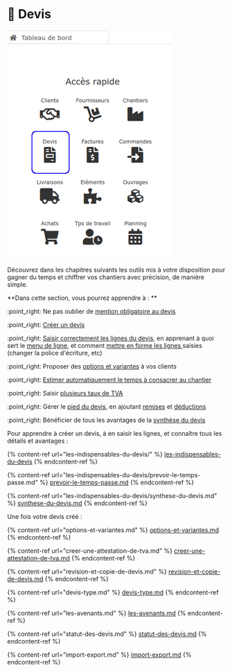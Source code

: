 # 📝 Devis

![](../../.gitbook/assets/devis-acces-rapide.png)



Découvrez dans les chapitres suivants les outils mis à votre disposition pour gagner du temps et chiffrer vos chantiers avec précision, de manière simple.&#x20;



**Dans cette section, vous pourrez apprendre à : **

:point\_right: Ne pas oublier de [mention obligatoire au devis](les-indispensables-du-devis/mentions-obligatoires-au-devis.md)

:point\_right: [Créer un devis](les-indispensables-du-devis/creer-un-devis.md)

:point\_right: [Saisir correctement les lignes du devis](les-indispensables-du-devis/saisir-les-lignes-du-devis/), en apprenant à quoi sert le [menu de ligne](les-indispensables-du-devis/saisir-les-lignes-du-devis/le-menu-de-lignes.md), et comment [mettre en forme les lignes ](les-indispensables-du-devis/saisir-les-lignes-du-devis/mise-en-forme-des-lignes-traitement-de-texte.md)saisies (changer la police d'écriture, etc)

:point\_right: Proposer des [options et variantes](options-et-variantes.md) à vos clients

:point\_right: [Estimer automatiquement le temps à consacrer au chantier](les-indispensables-du-devis/prevoir-le-temps-passe.md)

:point\_right: Saisir [plusieurs taux de TVA](les-indispensables-du-devis/tva-multiple.md)

:point\_right: Gérer le [pied du devis](les-indispensables-du-devis/pied-du-devis.md), en ajoutant [remises](les-indispensables-du-devis/remise.md) et [déductions](broken-reference)&#x20;

:point\_right: Bénéficier de tous les avantages de la [synthèse du devis](les-indispensables-du-devis/synthese-du-devis.md)



Pour apprendre à créer un devis, à en saisir les lignes, et connaître tous les détails et avantages :

{% content-ref url="les-indispensables-du-devis/" %}
[les-indispensables-du-devis](les-indispensables-du-devis/)
{% endcontent-ref %}

{% content-ref url="les-indispensables-du-devis/prevoir-le-temps-passe.md" %}
[prevoir-le-temps-passe.md](les-indispensables-du-devis/prevoir-le-temps-passe.md)
{% endcontent-ref %}

{% content-ref url="les-indispensables-du-devis/synthese-du-devis.md" %}
[synthese-du-devis.md](les-indispensables-du-devis/synthese-du-devis.md)
{% endcontent-ref %}



Une fois votre devis créé :

{% content-ref url="options-et-variantes.md" %}
[options-et-variantes.md](options-et-variantes.md)
{% endcontent-ref %}

{% content-ref url="creer-une-attestation-de-tva.md" %}
[creer-une-attestation-de-tva.md](creer-une-attestation-de-tva.md)
{% endcontent-ref %}

{% content-ref url="revision-et-copie-de-devis.md" %}
[revision-et-copie-de-devis.md](revision-et-copie-de-devis.md)
{% endcontent-ref %}

{% content-ref url="devis-type.md" %}
[devis-type.md](devis-type.md)
{% endcontent-ref %}

{% content-ref url="les-avenants.md" %}
[les-avenants.md](les-avenants.md)
{% endcontent-ref %}

{% content-ref url="statut-des-devis.md" %}
[statut-des-devis.md](statut-des-devis.md)
{% endcontent-ref %}

{% content-ref url="import-export.md" %}
[import-export.md](import-export.md)
{% endcontent-ref %}
